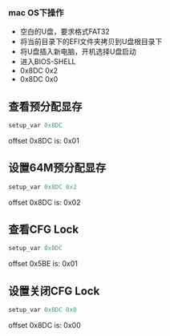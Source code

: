 ### mac OS下操作
* 空白的U盘，要求格式FAT32
* 将当前目录下的EFI文件夹拷贝到U盘根目录下
* 将U盘插入新电脑，开机选择U盘启动
* 进入BIOS-SHELL
* 0x8DC 0x2
* 0x8DC 0x0

## 查看预分配显存
```C
setup_var 0x8DC
```
offset 0x8DC is: 0x01
## 设置64M预分配显存
```C
setup_var 0x8DC 0x2
```
offset 0x8DC is: 0x02

## 查看CFG Lock
```C
setup_var 0x8DC
```
offset 0x5BE is: 0x01
## 设置关闭CFG Lock
```C
setup_var 0x8DC 0x0
```
offset 0x8DC is: 0x00
